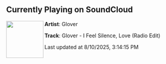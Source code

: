## Currently Playing on SoundCloud

[<img align="left" width="100" src="https://i1.sndcdn.com/avatars-G8dYvIduWzrszWWj-UyIHLA-t500x500.jpg">](https://soundcloud.com/michael-glover-bounce/feellove)

**Artist**: Glover 

**Track**: Glover - I Feel Silence, Love (Radio Edit)

Last updated at 8/10/2025, 3:14:15 PM
